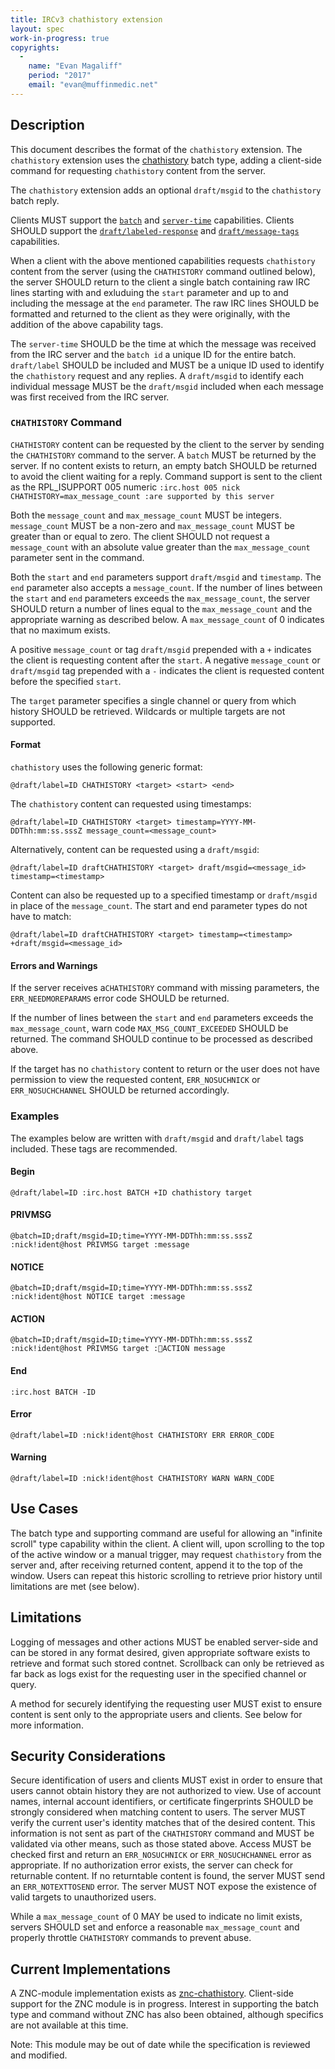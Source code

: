 ```yaml
---
title: IRCv3 chathistory extension
layout: spec
work-in-progress: true
copyrights:
  -
    name: "Evan Magaliff"
    period: "2017"
    email: "evan@muffinmedic.net"
---
```

## Description
This document describes the format of the `chathistory` extension. The `chathistory` extension uses the [chathistory][batch/chathistory] batch type, adding a client-side command for requesting `chathistory` content from the server.

The `chathistory` extension adds an optional `draft/msgid` to the `chathistory` batch reply.

Clients MUST support the [`batch`][batch] and [`server-time`][server-time] capabilities. Clients SHOULD support the [`draft/labeled-response`][draft/labeled-response] and [`draft/message-tags`][draft/message-tags] capabilities.

When a client with the above mentioned capabilities requests `chathistory` content from the server (using the `CHATHISTORY` command outlined below), the server SHOULD return to the client a single batch containing raw IRC lines starting with and exluduing the `start` parameter and up to and including the message at the `end` parameter. The raw IRC lines SHOULD be formatted and returned to the client as they were originally, with the addition of the above capability tags.

The `server-time` SHOULD be the time at which the message was received from the IRC server and the `batch id` a unique ID for the entire batch. `draft/label` SHOULD be included and MUST be a unique ID used to identify the `chathistory` request and any replies. A `draft/msgid` to identify each individual message MUST be the `draft/msgid` included when each message was first received from the IRC server.

### `CHATHISTORY` Command
`CHATHISTORY` content can be requested by the client to the server by sending the `CHATHISTORY` command to the server. A `batch` MUST be returned by the server. If no content exists to return, an empty batch SHOULD be returned to avoid the client waiting for a reply. Command support is sent to the client as the RPL_ISUPPORT 005 numeric `:irc.host 005 nick CHATHISTORY=max_message_count :are supported by this server`

Both the `message_count` and `max_message_count` MUST be integers. `message_count` MUST be a non-zero and `max_message_count` MUST be greater than or equal to zero. The client SHOULD not request a `message_count` with an absolute value greater than the `max_message_count` parameter sent in the command.

Both the `start` and `end` parameters support `draft/msgid` and `timestamp`. The `end` parameter also accepts a `message_count`. If the number of lines between the `start` and `end` parameters exceeds the `max_message_count`, the server SHOULD return a number of lines equal to the `max_message_count` and the appropriate warning as described below. A `max_message_count` of 0 indicates that no maximum exists.

A positive `message_count` or tag `draft/msgid` prepended with a `+` indicates the client is requesting content after the `start`. A negative  `message_count` or `draft/msgid` tag prepended with a `-` indicates the client is requested content before the specified `start`.

The `target` parameter specifies a single channel or query from which history SHOULD be retrieved. Wildcards or multiple targets are not supported.

#### Format
`chathistory` uses the following generic format:

    @draft/label=ID CHATHISTORY <target> <start> <end>

The `chathistory` content can requested using timestamps:

    @draft/label=ID CHATHISTORY <target> timestamp=YYYY-MM-DDThh:mm:ss.sssZ message_count=<message_count>

Alternatively, content can be requested using a `draft/msgid`:

    @draft/label=ID draftCHATHISTORY <target> draft/msgid=<message_id> timestamp=<timestamp>

Content can also be requested up to a specified timestamp or `draft/msgid` in place of the `message_count`. The start and end parameter types do not have to match:

    @draft/label=ID draftCHATHISTORY <target> timestamp=<timestamp> +draft/msgid=<message_id>   

#### Errors and Warnings
If the server receives a`CHATHISTORY` command with missing parameters, the `ERR_NEEDMOREPARAMS` error code SHOULD be returned.

If the number of lines between the `start` and `end` parameters exceeds the `max_message_count`, warn code `MAX_MSG_COUNT_EXCEEDED` SHOULD be returned. The command SHOULD continue to be processed as described above.

If the target has no `chathistory` content to return or the user does not have permission to view the requested content, `ERR_NOSUCHNICK` or `ERR_NOSUCHCHANNEL` SHOULD be returned accordingly.

### Examples
The examples below are written with `draft/msgid` and `draft/label` tags included. These tags are recommended.

#### Begin
    @draft/label=ID :irc.host BATCH +ID chathistory target
#### PRIVMSG
    @batch=ID;draft/msgid=ID;time=YYYY-MM-DDThh:mm:ss.sssZ :nick!ident@host PRIVMSG target :message
#### NOTICE
    @batch=ID;draft/msgid=ID;time=YYYY-MM-DDThh:mm:ss.sssZ :nick!ident@host NOTICE target :message
#### ACTION
    @batch=ID;draft/msgid=ID;time=YYYY-MM-DDThh:mm:ss.sssZ :nick!ident@host PRIVMSG target :ACTION message
#### End
    :irc.host BATCH -ID
#### Error
    @draft/label=ID :nick!ident@host CHATHISTORY ERR ERROR_CODE
#### Warning
    @draft/label=ID :nick!ident@host CHATHISTORY WARN WARN_CODE

## Use Cases
The batch type and supporting command are useful for allowing an "infinite scroll" type capability within the client. A client will, upon scrolling to the top of the active window or a manual trigger, may request `chathistory` from the server and, after receiving returned content, append it to the top of the window. Users can repeat this historic scrolling to retrieve prior history until limitations are met (see below).

## Limitations
Logging of messages and other actions MUST be enabled server-side and can be stored in any format desired, given appropriate software exists to retrieve and format such stored contnet. Scrollback can only be retrieved as far back as logs exist for the requesting user in the specified channel or query.

A method for securely identifying the requesting user MUST exist to ensure content is sent only to the appropriate users and clients. See below for more information.

## Security Considerations
Secure identification of users and clients MUST exist in order to ensure that users cannot obtain history they are not authorized to view. Use of account names, internal account identifiers, or certificate fingerprints SHOULD be strongly considered when matching content to users. The server MUST verify the current user's identity matches that of the desired content. This information is not sent as part of the `CHATHISTORY` command and MUST be validated via other means, such as those stated above. Access MUST be checked first and return an `ERR_NOSUCHNICK` or `ERR_NOSUCHCHANNEL` error as appropriate. If no authorization error exists, the server can check for returnable content. If no returntable content is found, the server MUST send an `ERR_NOTEXTTOSEND` error. The server MUST NOT expose the existence of valid targets to unauthorized users.

While a `max_message_count` of 0 MAY be used to indicate no limit exists, servers SHOULD set and enforce a reasonable `max_message_count` and properly throttle `CHATHISTORY` commands to prevent abuse.

## Current Implementations
A ZNC-module implementation exists as [znc-chathistory](https://github.com/MuffinMedic/znc-chathistory). Client-side support for the ZNC module is in progress. Interest in supporting the batch type and command without ZNC has also been obtained, although specifics are not available at this time.

Note: This module may be out of date while the specification is reviewed and modified.

[batch]: http://ircv3.net/specs/extensions/batch-3.2.html
[batch/chathistory]: http://ircv3.net/specs/extensions/batch/chathistory-3.3.html
[server-time]: http://ircv3.net/specs/extensions/server-time-3.2.html
[draft/message-tags]: http://ircv3.net/specs/extensions/message-ids.html
[draft/labeled-response]: http://ircv3.net/specs/extensions/labeled-response.html
